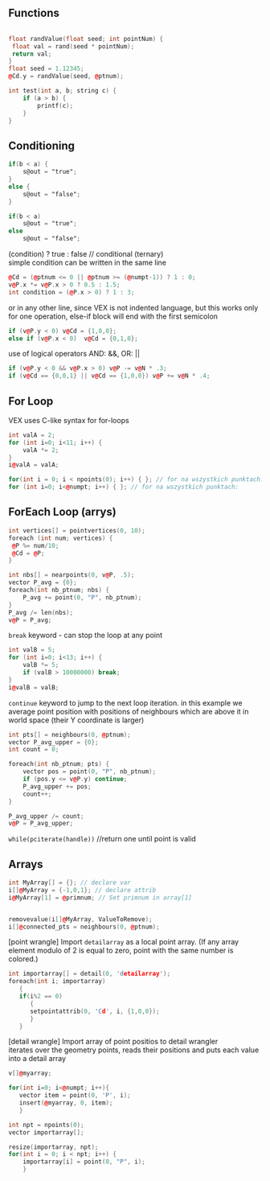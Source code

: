 ## Functions
```cpp

float randValue(float seed; int pointNum) {
 float val = rand(seed * pointNum);
 return val;
}
float seed = 1.12345;
@Cd.y = randValue(seed, @ptnum);
```
```cpp
int test(int a, b; string c) {
    if (a > b) {
        printf(c);
    }
}


```
## Conditioning
```glsl
if(b < a) {
    s@out = "true";
}
else {
    s@out = "false";
}
```
```glsl
if(b < a)
    s@out = "true";
else
    s@out = "false";
```

(condition) ? true : false // conditional (ternary)  
simple condition can be written in the same line
```cpp
@Cd = (@ptnum <= 0 || @ptnum >= (@numpt-1)) ? 1 : 0;  
v@P.x *= v@P.x > 0 ? 0.5 : 1.5;
int condition = (@P.x > 0) ? 1 : 3;
```
or in any other line, since VEX is not indented language, 
but this works only for one operation, else-if block will 
end with the first semicolon
```cpp
if (v@P.y < 0) v@Cd = {1,0,0}; 
else if (v@P.x < 0)  v@Cd = {0,1,0}; 
```
 use of logical operators AND: &&, OR: ||
```cpp
if (v@P.y < 0 && v@P.x > 0) v@P -= v@N * .3;    
if (v@Cd == {0,0,1} || v@Cd == {1,0,0}) v@P += v@N * .4;   
```
## For Loop
VEX uses C-like syntax for for-loops
```cpp
int valA = 2;
for (int i=0; i<11; i++) {
    valA *= 2;
}
i@valA = valA;
```
```cpp
for(int i = 0; i < npoints(0); i++) { }; // for na wszystkich punktach:
for (int i=0; i<@numpt; i++) { }; // for na wszystkich punktach:
```
## ForEach Loop (arrys)
```cpp
int vertices[] = pointvertices(0, 10);
foreach (int num; vertices) {
 @P %= num/10;
 @Cd = @P;
}
```
```cpp
int nbs[] = nearpoints(0, v@P, .5);
vector P_avg = {0};
foreach(int nb_ptnum; nbs) {
    P_avg += point(0, "P", nb_ptnum);
}
P_avg /= len(nbs);
v@P = P_avg;
```
`break` keyword - can stop the loop at any point
```cpp
int valB = 5;
for (int i=0; i<13; i++) {
    valB *= 5;
    if (valB > 10000000) break;
}
i@valB = valB;
```
`continue` keyword to jump to the next loop iteration. in this example we average point position with positions of neighbours which are above it in world space (their Y coordinate is larger)
```cpp
int pts[] = neighbours(0, @ptnum);
vector P_avg_upper = {0};
int count = 0;

foreach(int nb_ptnum; pts) {
    vector pos = point(0, "P", nb_ptnum);
    if (pos.y <= v@P.y) continue;
    P_avg_upper += pos;
    count++;
}

P_avg_upper /= count;
v@P = P_avg_upper;
```
`while(pciterate(handle))` //return one until point is valid 

## Arrays
```cpp
int MyArray[] = {}; // declare var
i[]@MyArray = {-1,0,1}; // declare attrib
i@MyArray[1] = @primnum; // Set primnum in array[1]


removevalue(i[]@MyArray, ValueToRemove); 
i[]@connected_pts = neighbours(0, @ptnum);
```

[point wrangle] Import `detailarray` as a local point array.
(If any array element modulo of 2  is equal to zero, 
point with the same number is colored.)
```cpp
int importarray[] = detail(0, 'detailarray');
foreach(int i; importarray)
   {
   if(i%2 == 0)
      {
      setpointattrib(0, 'Cd', i, {1,0,0});
      }
   }
```
[detail wrangle] Import array of point positios to detail wrangler   
iterates over the geometry points, reads their positions  and puts each value into 
a detail array   
```cpp
v[]@myarray;

for(int i=0; i<@numpt; i++){
   vector item = point(0, 'P', i);
   insert(@myarray, 0, item);
   }
```
```cpp
int npt = npoints(0); 
vector importarray[];

resize(importarray, npt);
for(int i = 0; i < npt; i++) {
    importarray[i] = point(0, "P", i);
    } 
```
